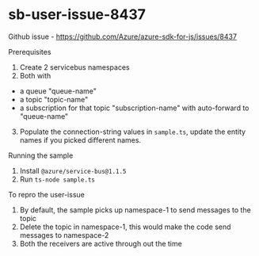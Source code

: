# sb-user-issue-8437
Github issue - https://github.com/Azure/azure-sdk-for-js/issues/8437

Prerequisites
1. Create 2 servicebus namespaces
2. Both with 
  - a queue "queue-name"
  - a topic "topic-name" 
  - a subscription for that topic "subscription-name" with auto-forward to "queue-name"
3. Populate the connection-string values in `sample.ts`, update the entity names if you picked different names.

Running the sample
1. Install `@azure/service-bus@1.1.5`
2. Run `ts-node sample.ts`

To repro the user-issue
1. By default, the sample picks up namespace-1 to send messages to the topic
2. Delete the topic in namespace-1, this would make the code send messages to namespace-2
3. Both the receivers are active through out the time